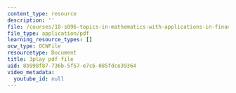 ```yaml
---
content_type: resource
description: ''
file: /courses/18-s096-topics-in-mathematics-with-applications-in-finance-fall-2013/8b998f87736b5f57e7c6085fdce39364_uBeM1FUk4Ps.pdf
file_type: application/pdf
learning_resource_types: []
ocw_type: OCWFile
resourcetype: Document
title: 3play pdf file
uid: 8b998f87-736b-5f57-e7c6-085fdce39364
video_metadata:
  youtube_id: null
---
```


